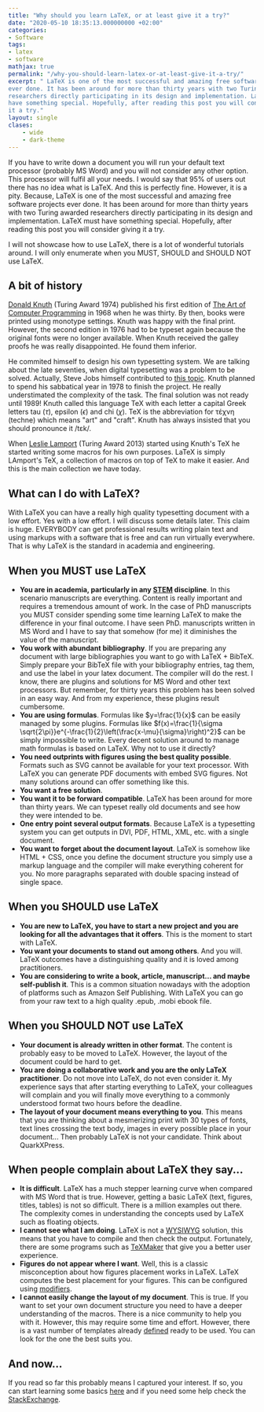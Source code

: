 ```yaml
---
title: "Why should you learn LaTeX, or at least give it a try?"
date: "2020-05-10 18:35:13.000000000 +02:00"
categories:
- Software
tags:
- latex
- software
mathjax: true
permalink: "/why-you-should-learn-latex-or-at-least-give-it-a-try/"
excerpt: " LaTeX is one of the most successful and amazing free software projects
ever done. It has been around for more than thirty years with two Turing awarded
researchers directly participating in its design and implementation. LaTeX must
have something special. Hopefully, after reading this post you will consider giving
it a try."
layout: single
clases:
    - wide
    - dark-theme
---
```

If you have to write down a document you will run your default text processor (probably MS Word) and you will not
consider any other option. This processor will fulfil all your needs. I would say that 95% of users out there has no
idea what is LaTeX. And this is perfectly fine. However, it is a pity. Because, LaTeX is one of the most successful and
amazing free software projects ever done. It has been around for more than thirty years with two Turing awarded
researchers directly participating in its design and implementation. LaTeX must have something special. Hopefully, after
reading this post you will consider giving it a try.

I will not showcase how to use LaTeX, there is a lot of wonderful tutorials around. I will only enumerate when you MUST,
SHOULD and SHOULD NOT use LaTeX.

## A bit of history
[Donald Knuth](https://en.wikipedia.org/wiki/Donald_Knuth) (Turing Award 1974) published his first edition of [The Art
of Computer Programming](https://en.wikipedia.org/wiki/The_Art_of_Computer_Programming) in 1968 when he was thirty. By
then, books were printed using monotype settings. Knuth was happy with the final print. However, the second edition in
1976 had to be typeset again because the original fonts were no longer available. When Knuth received the galley proofs
he was really disappointed. He found them inferior.

He commited himself to design his own typesetting system. We are talking about the late seventies, when digital
typesetting was a problem to be solved. Actually, Steve Jobs himself contributed to [this
topic](https://www.ted.com/talks/steve_jobs_how_to_live_before_you_die). Knuth planned to spend his sabbatical year in
1978 to finish the project. He really understimated the complexity of the task. The final solution was not ready until
1989! Knuth called this language TeX with each letter a capital Greek letters tau ($\tau$), epsilon ($\epsilon$) and chi
($\chi$). TeX is the abbreviation for τέχνη (techne) which means "art" and "craft". Knuth has always insisted that you
should pronounce it /tɛk/.

When [Leslie Lamport](https://en.wikipedia.org/wiki/Leslie_Lamport) (Turing Award 2013) started using Knuth's TeX he
started writing some macros for his own purposes. LaTeX is simply LAmport's TeX, a collection of macros on top of TeX to
make it easier. And this is the main collection we have today.

## What can I do with LaTeX?
With LaTeX you can have a really high quality typesetting document with a low effort. Yes with a low effort. I will
discuss some details later. This claim is huge. EVERYBODY can get professional results writing plain text and using
markups with a software that is free and can run virtually everywhere. That is why LaTeX is the standard in academia and
engineering.

## When you MUST use LaTeX
* **You are in academia, particularly in any
[STEM](https://en.wikipedia.org/wiki/Science,_technology,_engineering,_and_mathematics) discipline**. In this scenario
manuscripts are everything. Content is really important and requires a tremendous amount of work. In the case of PhD
manuscripts you MUST consider spending some time learning LaTeX to make the difference in your final outcome. I have
seen PhD. manuscripts written in MS Word and I have to say that somehow (for me) it diminishes the value of the
manuscript.
* **You work with abundant bibliography**. If you are preparing any document with large bibliographies you want to go
with LaTeX + BibTeX. Simply prepare your BibTeX file with your bibliography entries, tag them, and use the label in your
latex document. The compiler will do the rest. I know, there are plugins and solutions for MS Word and other text
processors. But remember, for thirty years this problem has been solved in an easy way. And from my experience, these
plugins result cumbersome.
* **You are using formulas**. Formulas like $y=\frac{1}{x}$ can be easily managed by some plugins. Formulas like
$f(x)=\frac{1}{\sigma \sqrt{2\pi}}e^{-\frac{1}{2}\left(\frac{x-\mu}{\sigma}\right)^2}$ can be simply impossible to
write. Every decent solution around to manage math formulas is based on LaTeX. Why not to use it directly?
* **You need outprints with figures using the best quality possible**. Formats such as SVG cannot be available for your
text processor. With LaTeX you can generate PDF documents with embed SVG figures. Not many solutions around can offer
something like this.
* **You want a free solution**.
* **You want it to be forward compatible**. LaTeX has been around for more than thirty years. We can typeset really old
documents and see how they were intended to be.
* **One entry point several output formats**. Because LaTeX is a typesetting system you can get outputs in DVI, PDF,
HTML, XML, etc. with a single document.
* **You want to forget about the document layout**. LaTeX is somehow like HTML + CSS, once you define the document
structure you simply use a markup language and the compiler will make everything coherent for you. No more paragraphs
separated with double spacing instead of single space.

## When you SHOULD use LaTeX
* **You are new to LaTeX, you have to start a new project and you are looking for all the advantages that it offers**.
This is the moment to start with LaTeX.
* **You want your documents to stand out among others**. And you will. LaTeX outcomes have a distinguishing quality and
it is loved among practitioners.
* **You are considering to write a book, article, manuscript... and maybe self-publish it**. This is a common situation
nowadays with the adoption of platforms such as Amazon Self Publishing. With LaTeX you can go from your raw text to a
high quality .epub, .mobi ebook file.

## When you SHOULD NOT use LaTeX
* **Your document is already written in other format**. The content is probably easy to be moved to LaTeX. However, the
layout of the document could be hard to get.
* **You are doing a collaborative work and you are the only LaTeX practitioner**. Do not move into LaTeX, do not even
consider it. My experience says that after starting everything to LaTeX, your colleagues will complain and you will
finally move everything to a commonly understood format two hours before the deadline.
* **The layout of your document means everything to you**. This means that you are thinking about a mesmerizing print
with 30 types of fonts, text lines crossing the text body, images in every possible place in your document... Then
probably LaTeX is not your candidate. Think about QuarkXPress.

## When people complain about LaTeX they say...
* **It is difficult**. LaTeX has a much stepper learning curve when compared with MS Word that is true. However, getting
a basic LaTeX (text, figures, titles, tables) is not so difficult. There is a million examples out there. The complexity
comes in understanding the concepts used by LaTeX such as floating objects.
* **I cannot see what I am doing**. LaTeX is not a [WYSIWYG](https://en.wikipedia.org/wiki/WYSIWYG) solution, this means
that you have to compile and then check the output. Fortunately, there are some programs such as
[TeXMaker](https://www.xm1math.net/texmaker/) that give you a better user experience.
* **Figures do not appear where I want**. Well, this is a classic misconception about how figures placement works in
LaTeX. LaTeX computes the best placement for your figures. This can be configured using
[modifiers](https://www.overleaf.com/learn/latex/Positioning_of_Figures).
* **I cannot easily change the layout of my document**. This is true. If you want to set your own document structure you
need to have a deeper understanding of the macros. There is a nice community to help you with it. However, this may
require some time and effort. However, there is a vast number of templates already
[defined](https://www.latextemplates.com/) ready to be used. You can look for the one the best suits you.

## And now...
If you read so far this probably means I captured your interest. If so, you can start learning some basics
[here](https://www.latex-tutorial.com/quick-start/) and if you need some help check the
[StackExchange](https://tex.stackexchange.com/).